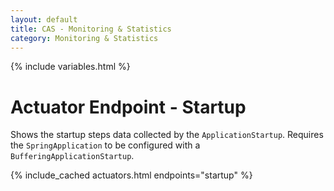 ```yaml
---
layout: default
title: CAS - Monitoring & Statistics
category: Monitoring & Statistics
---
```


{% include variables.html %}

# Actuator Endpoint - Startup

Shows the startup steps data collected by the `ApplicationStartup`. Requires the `SpringApplication` to be configured with a `BufferingApplicationStartup`.

{% include_cached actuators.html endpoints="startup" %}
